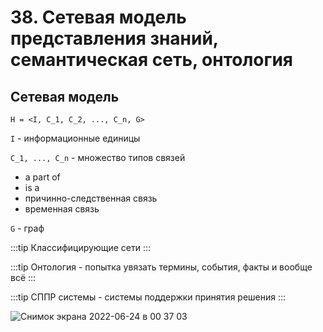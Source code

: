 # 38. Сетевая модель представления знаний, семантическая сеть, онтология

## Сетевая модель

`H = <I, C_1, C_2, ..., C_n, G>`

`I` - информационные единицы

`C_1, ..., C_n` - множество типов связей

- a part of
- is a
- причинно-следственная связь
- временная связь

`G` - граф

:::tip
Классифицирующие сети
:::

:::tip
Онтология - попытка увязать термины, события, факты и вообще всё
:::

:::tip
СППР системы - системы поддержки принятия решения
:::

![Снимок экрана 2022-06-24 в 00 37 03](https://user-images.githubusercontent.com/36822207/175406635-61581e62-4014-44fb-a727-b06995c49884.png)
